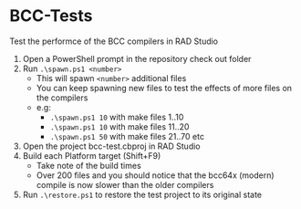 # BCC-Tests
 Test the performce of the BCC compilers in RAD Studio

1. Open a PowerShell prompt in the repository check out folder
2. Run `.\spawn.ps1 <number>`
   - This will spawn `<number>` additional files
   - You can keep spawning new files to test the effects of more files on the compilers
   - e.g:
       - `.\spawn.ps1 10` with make files  1..10
       - `.\spawn.ps1 10` with make files 11..20
       - `.\spawn.ps1 50` with make files 21..70 etc
3. Open the project bcc-test.cbproj in RAD Studio
4. Build each Platform target (Shift+F9)
   - Take note of the build times
   - Over 200 files and you should notice that the bcc64x (modern) compile is now slower than the older compilers
5. Run `.\restore.ps1` to restore the test project to its original state

